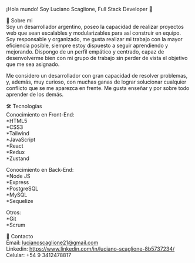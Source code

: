 ¡Hola mundo! Soy Luciano Scaglione, Full Stack Developer 👋

📖 Sobre mi <br />
Soy un desarrollador argentino, poseo la capacidad de realizar proyectos web que sean escalables y modularizables para así construir en equipo. 
Soy responsable y organizado, me gusta realizar mi trabajo con la mayor eficiencia posible, siempre estoy dispuesto a seguir aprendiendo y mejorando. 
Dispongo de un perfil empático y centrado, capaz de desenvolverme bien con mi grupo de trabajo sin perder de vista el objetivo que me sea asignado.

Me considero un desarrollador con gran capacidad de resolver problemas, y, además, muy curioso, con muchas ganas de lograr solucionar cualquier conflicto que se me aparezca en frente. Me gusta enseñar y por sobre todo aprender de los demás.

🛠 Tecnologías <br />
Conocimiento en Front-End: <br />
*HTML5 <br />
*CSS3 <br />
*Tailwind <br />
*JavaScript <br />
*React <br />
*Redux <br />
*Zustand

Conocimiento en Back-End: <br />
*Node JS <br />
*Express <br /> 
*PostgreSQL <br />
*MySQL <br />
*Sequelize <br />

Otros: <br />
*Git <br />
*Scrum <br />

📩 Contacto <br />
Email: lucianoscaglione21@gmail.com <br /> 
Linkedin: https://www.linkedin.com/in/luciano-scaglione-8b5737234/ <br />
Celular: +54 9 3412478817


